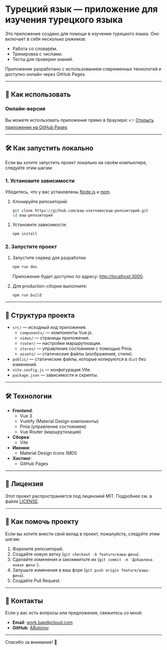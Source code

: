 # Турецкий язык — приложение для изучения турецкого языка


Это приложение создано для помощи в изучении турецкого языка. Оно включает в себя несколько режимов:
- Работа со словарём.
- Тренировка с числами.
- Тесты для проверки знаний.

Приложение разработано с использованием современных технологий и доступно онлайн через GitHub Pages.

---

## 🚀 Как использовать

### Онлайн-версия
Вы можете использовать приложение прямо в браузере:
👉 [Открыть приложение на GitHub Pages](https://abutorov.github.io/LearnTurkish/#/)

---

## 🛠️ Как запустить локально

Если вы хотите запустить проект локально на своём компьютере, следуйте этим шагам:

### 1. Установите зависимости
Убедитесь, что у вас установлены [Node.js](https://nodejs.org/) и [npm](https://www.npmjs.com/).

1. Клонируйте репозиторий:
   ```bash
   git clone https://github.com/ваш-username/ваш-репозиторий.git
   cd ваш-репозиторий
   ```

2. Установите зависимости:
   ```bash
   npm install
   ```

### 2. Запустите проект
1. Запустите сервер для разработки:
   ```bash
   npm run dev
   ```
   Приложение будет доступно по адресу: [http://localhost:3000](http://localhost:3000).

2. Для production-сборки выполните:
   ```bash
   npm run build
   ```

---

## 📂 Структура проекта

- `src/` — исходный код приложения.
  - `components/` — компоненты Vue.js.
  - `views/` — страницы приложения.
  - `router/` — настройки маршрутизации.
  - `stores/` — управление состоянием с помощью Pinia.
  - `assets/` — статические файлы (изображения, стили).
- `public/` — статические файлы, которые копируются в `dist` без изменений.
- `vite.config.js` — конфигурация Vite.
- `package.json` — зависимости и скрипты.

---

## 🛠️ Технологии

- **Frontend**:
  - Vue 3
  - Vuetify (Material Design компоненты)
  - Pinia (управление состоянием)
  - Vue Router (маршрутизация)
- **Сборка**:
  - Vite
- **Иконки**:
  - Material Design Icons (MDI)
- **Хостинг**:
  - GitHub Pages

---

## 📄 Лицензия

Этот проект распространяется под лицензией MIT. Подробнее см. в файле [LICENSE](LICENSE).

---

## 🤝 Как помочь проекту

Если вы хотите внести свой вклад в проект, пожалуйста, следуйте этим шагам:
1. Форкните репозиторий.
2. Создайте новую ветку (`git checkout -b feature/ваша-фича`).
3. Сделайте изменения и закоммитьте их (`git commit -m 'Добавлена новая фича'`).
4. Запушьте изменения в ваш форк (`git push origin feature/ваша-фича`).
5. Создайте Pull Request.

---

## 📧 Контакты

Если у вас есть вопросы или предложения, свяжитесь со мной:
- **Email**: work.bap@icloud.com
- **GitHub**: [AButorov](https://github.com/AButorov)

---

Спасибо за внимание! 🎉